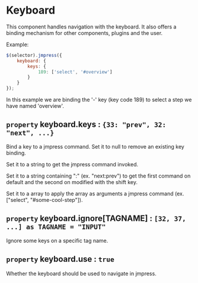 # Keyboard

This component handles navigation with the keyboard. It also offers a binding mechanism for other components, plugins and the user.

Example:

```javascript
$(selector).jmpress({
	keyboard: {
		keys: {
			189: ['select', '#overview']
		}
	}
});
```

In this example we are binding the '-' key (key code 189) to select a step we have named 'overview'.

## `property` keyboard.keys : `{33: "prev", 32: "next", ...}`

Bind a key to a jmpress command. Set it to null to remove an existing key binding.

Set it to a string to get the jmpress command invoked.

Set it to a string containing ":" (ex. "next:prev") to get the first command on default and the second on modified with the shift key.

Set it to a array to apply the array as arguments a jmpress command (ex. ["select", "#some-cool-step"]).

## `property` keyboard.ignore[TAGNAME] : `[32, 37, ...] as TAGNAME = "INPUT"`

Ignore some keys on a specific tag name.

## `property` keyboard.use : `true`

Whether the keyboard should be used to navigate in jmpress.
